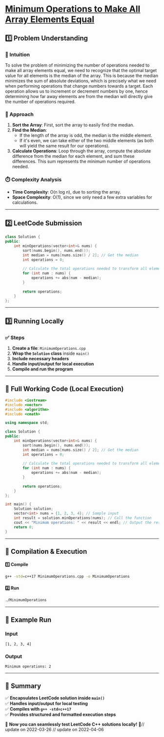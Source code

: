 # **[Minimum Operations to Make All Array Elements Equal](https://leetcode.com/problems/minimum-operations-to-make-all-array-elements-equal/description/)**  

## **1️⃣ Problem Understanding**  
### **📌 Intuition**  
To solve the problem of minimizing the number of operations needed to make all array elements equal, we need to recognize that the optimal target value for all elements is the median of the array. This is because the median minimizes the sum of absolute deviations, which is precisely what we need when performing operations that change numbers towards a target. Each operation allows us to increment or decrement numbers by one, hence determining how far away elements are from the median will directly give the number of operations required.

### **🚀 Approach**  
1. **Sort the Array**: First, sort the array to easily find the median.
2. **Find the Median**:
   - If the length of the array is odd, the median is the middle element.
   - If it's even, we can take either of the two middle elements (as both will yield the same result for our operations).
3. **Calculate Operations**: Loop through the array, compute the absolute difference from the median for each element, and sum these differences. This sum represents the minimum number of operations needed.

### **⏱️ Complexity Analysis**  
- **Time Complexity**: O(n log n), due to sorting the array.
- **Space Complexity**: O(1), since we only need a few extra variables for calculations.

---  

## **2️⃣ LeetCode Submission**  
```cpp
class Solution {
public:
    int minOperations(vector<int>& nums) {
        sort(nums.begin(), nums.end());
        int median = nums[nums.size() / 2]; // Get the median
        int operations = 0;
        
        // Calculate the total operations needed to transform all elements to the median
        for (int num : nums) {
            operations += abs(num - median);
        }
        
        return operations;
    }
};
```  

---  

## **3️⃣ Running Locally**  
### **✅ Steps**  
1. **Create a file**: `MinimumOperations.cpp`  
2. **Wrap the `Solution` class** inside `main()`  
3. **Include necessary headers**  
4. **Handle input/output for local execution**  
5. **Compile and run the program**  

---  

## **📝 Full Working Code (Local Execution)**  
```cpp
#include <iostream>
#include <vector>
#include <algorithm>
#include <cmath>

using namespace std;

class Solution {
public:
    int minOperations(vector<int>& nums) {
        sort(nums.begin(), nums.end());
        int median = nums[nums.size() / 2]; // Get the median
        int operations = 0;
        
        // Calculate the total operations needed to transform all elements to the median
        for (int num : nums) {
            operations += abs(num - median);
        }
        
        return operations;
    }
};

int main() {
    Solution solution;
    vector<int> nums = {1, 2, 3, 4}; // Sample input
    int result = solution.minOperations(nums); // Call the function
    cout << "Minimum operations: " << result << endl; // Output the result
    return 0;
}
```  

---  

## **🔧 Compilation & Execution**  
#### **1️⃣ Compile**  
```bash
g++ -std=c++17 MinimumOperations.cpp -o MinimumOperations
```  

#### **2️⃣ Run**  
```bash
./MinimumOperations
```  

---  

## **🎯 Example Run**  
### **Input**  
```
[1, 2, 3, 4]
```  
### **Output**  
```
Minimum operations: 2
```  

---  

## **📌 Summary**  
✅ **Encapsulates LeetCode solution inside `main()`**  
✅ **Handles input/output for local testing**  
✅ **Compiles with `g++ -std=c++17`**  
✅ **Provides structured and formatted execution steps**  

🚀 **Now you can seamlessly test LeetCode C++ solutions locally!** 🚀// update on 2022-03-26
// update on 2022-04-06
